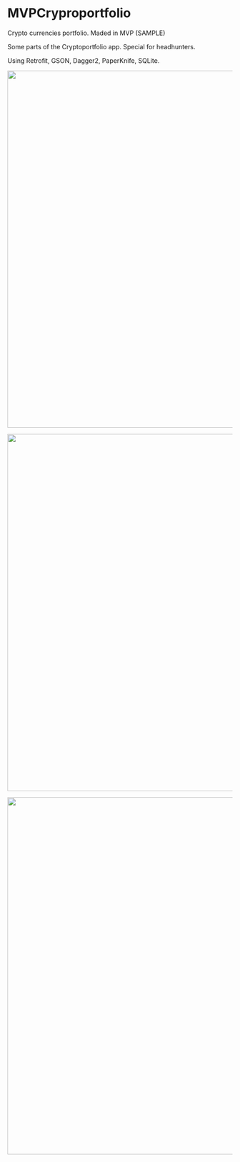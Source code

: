 # MVPCryproportfolio
Crypto currencies portfolio. Maded in MVP (SAMPLE)

Some parts of the Cryptoportfolio app. Special for headhunters.

Using Retrofit, GSON, Dagger2, PaperKnife, SQLite.


<p align="center"><img width="800" src="http://weblokos.ru/img/image_for_app/1.jpg"></p>
<p align="center"><img width="800" src="http://weblokos.ru/img/image_for_app/3.jpg"></p>
<p align="center"><img width="800" src="http://weblokos.ru/img/image_for_app/screens.jpg"></p>
